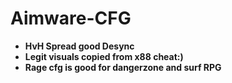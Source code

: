 # Aimware-CFG
- **HvH Spread good Desync**
- **Legit visuals copied from x88 cheat:)** 
- **Rage cfg is good for dangerzone and surf RPG**

